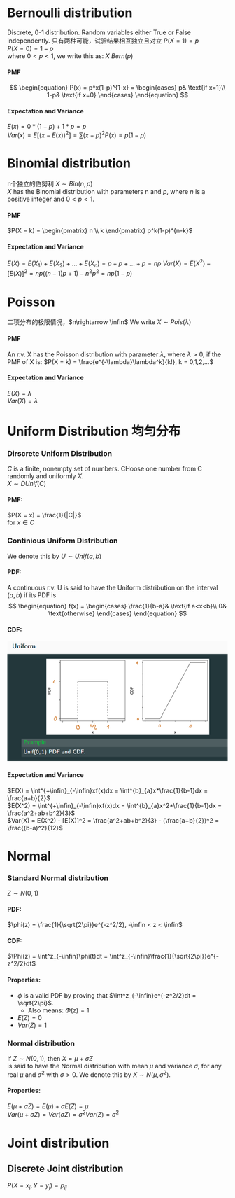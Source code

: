 # Bernoulli distribution
Discrete, 0-1 distribution. Random variables either True or False independently. 只有两种可能，试验结果相互独立且对立
$P(X = 1) = p$  
$P(X = 0) = 1 - p$  
where $0<p<1$, we write this as:
$X ~ Bern(p)$  

#### PMF
$$
\begin{equation}
P(x) = p^x(1-p)^{1-x} = 
\begin{cases}
p& \text{if x=1}\\
1-p& \text{if x=0}
\end{cases}
\end{equation}
$$

#### Expectation and Variance
$E(x) = 0*(1-p) + 1*p = p$  
$Var(x) = E[(x-E(x))^2] = \sum(x-p)^2P(x) = p(1-p)$  

# Binomial distribution
n个独立的伯努利
$X ∼Bin(n,p)$  
$X$ has the Binomial distribution with parameters n and $p$, where $n$ is a positive integer and $0 <p <1$.  

#### PMF
$P(X = k) = \begin{pmatrix} n \\ k \end{pmatrix} p^k(1-p)^{n-k}$

#### Expectation and Variance
$E(X) = E(X_1) + E(X_2) + ... + E(X_n) = p+p+...+p = np$
$Var(X) = E(X^2) - [E(X)]^2 = np((n-1)p+1)-n^2p^2 = np(1-p)$

# Poisson
二项分布的极限情况，$n\rightarrow \infin$
We write $X \sim Pois(\lambda)$

#### PMF
An r.v. X has the Poisson distribution with parameter $\lambda$, where $\lambda > 0$, if the PMF of X is:
$P(X = k) = \frac{e^{-\lambda}\lambda^k}{k!}, k = 0,1,2,...$  

#### Expectation and Variance
$E(X) = \lambda$  
$Var(X) = \lambda$  

# Uniform Distribution 均匀分布
### Dirscrete Uniform Distribution
$C$ is a finite, nonempty set of numbers. CHoose one number from C randomly and uniformly $X$.  
$X ∼DUnif(C)$  

#### PMF:
$P(X = x) = \frac{1}{|C|}$  
for $x \in C$  

### Continious Uniform Distribution
We denote this by $U \sim Unif(a,b)$  

#### PDF:
A continuous r.v. U is said to have the Uniform distribution on the interval $(a,b)$ if its
PDF is
$$
\begin{equation}
f(x) = 
\begin{cases}
\frac{1}{b-a}& \text{if a<x<b}\\
0& \text{otherwise}
\end{cases}
\end{equation}
$$

#### CDF:
![](img/5.1.png)

#### Expectation and Variance
$E(X) = \int^{+\infin}_{-\infin}xf(x)dx = \int^{b}_{a}x*\frac{1}{b-1}dx = \frac{a+b}{2}$  
$E(X^2) = \int^{+\infin}_{-\infin}xf(x)dx = \int^{b}_{a}x^2*\frac{1}{b-1}dx = \frac{a^2+ab+b^2}{3}$  
$Var(X) = E(X^2) - [E(X)]^2 = \frac{a^2+ab+b^2}{3} - (\frac{a+b}{2})^2 = \frac{(b-a)^2}{12}$  

# Normal

### Standard Normal distribution
$Z \sim N(0,1)$  
#### PDF:
$\phi(z) = \frac{1}{\sqrt{2\pi}}e^{-z^2/2}, -\infin < z < \infin$  
#### CDF:
$\Phi(z) = \int^z_{-\infin}\phi(t)dt = \int^z_{-\infin}\frac{1}{\sqrt{2\pi}}e^{-z^2/2}dt$  
#### Properties:
+ $\phi$ is a valid PDF by proving that $\int^z_{-\infin}e^{-z^2/2}dt = \sqrt{2\pi}$.   
  + Also means: $\Phi(z) = 1$  
+ $E(Z) = 0$  
+ $Var(Z) = 1$  

### Normal distribution
If $Z \sim N(0,1)$, then $X = \mu + \sigma Z$  
is said to have the Normal distribution with mean $\mu$ and variance $\sigma$, for any real $\mu$ and $\sigma^2$ with $\sigma >0$. We denote this by $X \sim N (\mu,\sigma^2)$.

#### Properties:
$E(\mu+\sigma Z) = E(\mu) + \sigma E(Z) = \mu$  
$Var(\mu + \sigma Z) = Var(\sigma Z) = \sigma^2Var(Z) = \sigma^2$  

# Joint distribution
## Discrete Joint distribution
$P(X=x_i, Y=y_j) = p_{ij}$  